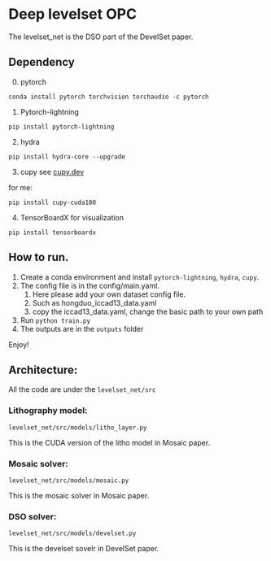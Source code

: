 # Deep levelset OPC


The levelset_net is the DSO part of the DevelSet paper.

## Dependency


0. pytorch

```
conda install pytorch torchvision torchaudio -c pytorch
```

1. Pytorch-lightning

```
pip install pytorch-lightning
```



2. hydra

```
pip install hydra-core --upgrade
```

3. cupy
see [cupy.dev](https://cupy.dev/)

for me:

```
pip install cupy-cuda100
```

4. TensorBoardX for visualization

```
pip install tensorboardx
```

## How to run.

1. Create a conda environment and install `pytorch-lightning`, `hydra`, `cupy`.
2. The config file is in the config/main.yaml.
   1. Here please add your own dataset config file.
   2. Such as hongduo_iccad13_data.yaml
   3. copy the iccad13_data.yaml, change the basic path to your own path
3. Run `python train.py`
4. The outputs are in the `outputs` folder

Enjoy!

## Architecture:

All the code are under the `levelset_net/src`
### Lithography model:

`levelset_net/src/models/litho_layer.py`

This is the CUDA version of the litho model in Mosaic paper.


### Mosaic solver:

`levelset_net/src/models/mosaic.py`

This is the mosaic solver in Mosaic paper.


### DSO solver:

`levelset_net/src/models/develset.py`

This is the develset sovelr in DevelSet paper.